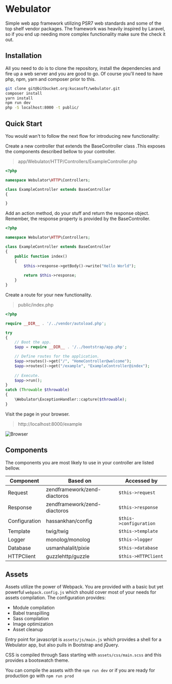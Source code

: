 # Webulator

Simple web app framework utilizing PSR7 web standards and some of the top shelf vendor packages. The framework was heavily inspired by Laravel, so if you end up needing more complex functionality make sure the check it out.

## Installation

All you need to do is to clone the repository, install the dependencies and fire up a web server and you are good to go. Of course you'll need to have php, npm, yarn and composer prior to this.

```bash
git clone git@bitbucket.org:kucasoft/webulator.git
composer install
yarn install
npm run dev
php -S localhost:8000 -t public/
```  

## Quick Start

You would wan't to follow the next flow for introducing new functionality:

Create a new controller that extends the BaseController class .This exposes the components described bellow to your controller.

> app/Webulator/HTTP/Controllers/ExampleController.php

```php
<?php

namespace Webulator\HTTP\Controllers;

class ExampleController extends BaseController
{

}
```

Add an action method, do your stuff and return the response object. Remember, the response property is provided by the BaseController.

```php
<?php

namespace Webulator\HTTP\Controllers;

class ExampleController extends BaseController
{
    public function index()
    {
        $this->response->getBody()->write("Hello World");
        
        return $this->response;
    }
}
``` 

Create a route for your new functionality.

> public/index.php

```php
<?php

require __DIR__ . '/../vendor/autoload.php';

try
{
    // Boot the app.
    $app = require __DIR__ . '/../bootstrap/app.php';

    // Define routes for the application.
    $app->routes()->get("/", "HomeController@welcome");
    $app->routes()->get("/example", "ExampleController@index");
    
    // Execute.
    $app->run();
}
catch (Throwable $throwable)
{
    \Webulator\ExceptionHandler::capture($throwable);
}
```

Visit the page in your browser.

> http://localhost:8000/example

![Browser](http://i64.tinypic.com/99i838.png)

## Components

The components you are most likely to use in your controller are listed bellow.

| Component     | Based on                     | Accessed by            |
|---------------|------------------------------|------------------------|
| Request       | zendframework/zend-diactoros | `$this->request`       |
| Response      | zendframework/zend-diactoros | `$this->response`      |
| Configuration | hassankhan/config            | `$this->configuration` |
| Template      | twig/twig                    | `$this->template`      |
| Logger        | monolog/monolog              | `$this->logger`        |
| Database      | usmanhalalit/pixie           | `$this->database`      |
| HTTPClient    | guzzlehttp/guzzle            | `$this->HTTPClient`    |

## Assets

Assets utilize the power of Webpack. You are provided with a basic but yet powerful `webpack.config.js` which should cover most of your needs for assets compilation. The configuration provides:

- Module compilation
- Babel transpilling
- Sass compilation
- Image optimization
- Asset cleanup

Entry point for javascript is `assets/js/main.js` which provides a shell for a Webulator app, but also pulls in Bootstrap and jQuery.

CSS is compiled through Sass starting with `assets/css/main.scss` and this provides a bootswatch theme.

You can compile the assets with the `npm run dev` or if you are ready for production go with `npm run prod`

